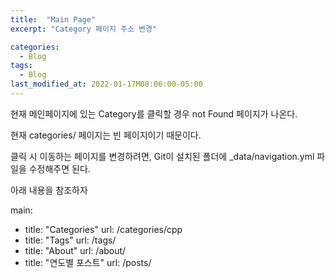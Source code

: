 ```yaml
---
title:  "Main Page"
excerpt: "Category 페이지 주소 변경"

categories:
  - Blog
tags:
  - Blog
last_modified_at: 2022-01-17M08:06:00-05:00
---
```


현재 메인페이지에 있는 Category를 클릭할 경우 not Found 페이지가 나온다.

현재 categories/ 페이지는 빈 페이지이기 때문이다.

클릭 시 이동하는 페이지를 변경하려면, Git이 설치된 폴더에 _data/navigation.yml 파일을 수정해주면 된다.

아래 내용을 참조하자

main:
  - title: "Categories"
    url: /categories/cpp
  - title: "Tags"
    url: /tags/
  - title: "About"
    url: /about/
  - title: "연도별 포스트"
    url: /posts/